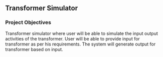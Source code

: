 <h2>Transformer Simulator</h2>
<h3>Project Objectives</h3>
<p>
Transformer simulator where user will be able to simulate the input output activities of the transformer. User will be able to provide input for transformer as per his requirements. The system will generate output for transformer based on input.
</p>
